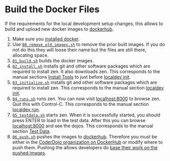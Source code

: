Build the Docker Files
======================

If the requirements for the local development setup changes, this allows to build and upload new docker images to [dockerhub](https://hub.docker.com/u/coderdojo/).

1. Make sure you [installed docker](..).
2. Use [`00_remove_old_images.sh`](00_remove_old_images.sh) to remove the prior built images. If you do not do this they will loose their name but the files are still there, allocating space.
3. [`01_build.sh`](01_build.sh) builds the docker images. 
4. [`02_install.sh`](02_install.sh) installs git and other software packages which are required to install zen. It also downloads zen. This corresponds to the manual sections [Install Tools](https://github.com/CoderDojo/cp-local-development#install-tools) to just before [localdev init](https://github.com/CoderDojo/cp-local-development#localdev-init).
5. [`03_initialize.sh`](03_initialize.sh) installs git and other software packages which are required to install zen. This corresponds to the manual section [localdev init](https://github.com/CoderDojo/cp-local-development#localdev-init).
6. [`04_runs.sh`](04_run.sh) runs zen. You can now visit [localhost:8000](http://localhost:8000) to browse zen. Quit this with Control-C. This corresponds to the manual section [localdev run](https://github.com/CoderDojo/cp-local-development#localdev-run).
7. [`05_testdata.sh`](05_testdata.sh) starts zen. When it is successfully started, you should press ENTER to load in the test data. After this you can browse [localhost:8000](http://localhost:8000) and see the dojos. This corresponds to the manual section [Test Data](https://github.com/CoderDojo/cp-local-development#test-data).
8. [`06_push.sh`](06_push.sh) pushes the images to [dockerhub](https://hub.docker.com/u/coderdojo/). Therefore you must be either in the [CoderDojo organization on DockerHub](https://hub.docker.com/u/coderdojo/) or modify where to push them. Pushing the allows developers do [base their work on the pushed images](../develop).


